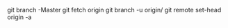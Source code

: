 git branch -Master <BRANCH>
git fetch origin
git branch -u origin/<BRANCH> <BRANCH>
git remote set-head origin -a
